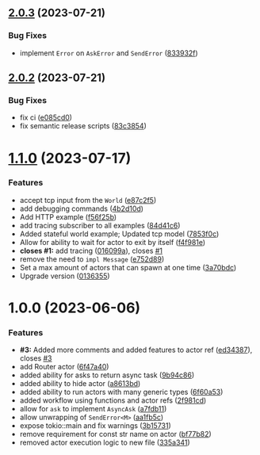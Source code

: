 ## [2.0.3](https://github.com/wasmcompute/tokactor/compare/v2.0.2...v2.0.3) (2023-07-21)


### Bug Fixes

* implement `Error` on `AskError` and `SendError` ([833932f](https://github.com/wasmcompute/tokactor/commit/833932f92289c6b25cec47cd2334c4e7181573d6))

## [2.0.2](https://github.com/wasmcompute/tokactor/compare/v2.0.1...v2.0.2) (2023-07-21)


### Bug Fixes

* fix ci ([e085cd0](https://github.com/wasmcompute/tokactor/commit/e085cd01d33489a9d6cc61361a74403c8e3c3b0c))
* fix semantic release scripts ([83c3854](https://github.com/wasmcompute/tokactor/commit/83c38542f0ffc98fb68801e70dd1071d80bdacfc))

# [1.1.0](https://github.com/wasmcompute/tokactor/compare/v1.0.0...v1.1.0) (2023-07-17)


### Features

* accept tcp input from the `World` ([e87c2f5](https://github.com/wasmcompute/tokactor/commit/e87c2f5d94080516e2dd33e5b10a4b443e6c5c15))
* add debugging commands ([4b2d10d](https://github.com/wasmcompute/tokactor/commit/4b2d10d64b07cf57ffabd865e658e81e10c3470c))
* Add HTTP example ([f56f25b](https://github.com/wasmcompute/tokactor/commit/f56f25bfcc0c53799d28bcedec08b9485d11f531))
* add tracing subscriber to all examples ([84d41c6](https://github.com/wasmcompute/tokactor/commit/84d41c675cb9bb6e2ce29c21b8361f72fced729f))
* Added stateful world example; Updated tcp model ([7853f0c](https://github.com/wasmcompute/tokactor/commit/7853f0c0ff07a60bf5afcf2c4d3c6d27c805d049))
* Allow for ability to wait for actor to exit by itself ([f4f981e](https://github.com/wasmcompute/tokactor/commit/f4f981eb2e8b38501a7e3b3481f8fe96ceaab40c))
* **closes #1:** add tracing ([016099a](https://github.com/wasmcompute/tokactor/commit/016099a318c45936982a400f7c141130ce03da3f)), closes [#1](https://github.com/wasmcompute/tokactor/issues/1)
* remove the need to `impl Message` ([e752d89](https://github.com/wasmcompute/tokactor/commit/e752d89aa4eb02d9c31e8a64cba6b73550c53d54))
* Set a max amount of actors that can spawn at one time ([3a70bdc](https://github.com/wasmcompute/tokactor/commit/3a70bdcbb894f7c3927ab487264041adc38c5ac3))
* Upgrade version ([0136355](https://github.com/wasmcompute/tokactor/commit/01363558e37ad4bde37d90cf1b8cb87be03a40d5))

# 1.0.0 (2023-06-06)


### Features

* **#3:** Added more comments and added features to actor ref ([ed34387](https://github.com/wasmcompute/tokactor/commit/ed3438756bc92d7b1a9b0ff7fe4da9f7b0d682af)), closes [#3](https://github.com/wasmcompute/tokactor/issues/3)
* add Router actor ([6f47a40](https://github.com/wasmcompute/tokactor/commit/6f47a40e5ecedc94638a0f6fcf4897cac964fd57))
* added ability for asks to return async task ([9b94c86](https://github.com/wasmcompute/tokactor/commit/9b94c86754946ad6c3715b767cc13920f6f5eb2d))
* added ability to hide actor ([a8613bd](https://github.com/wasmcompute/tokactor/commit/a8613bd7515470d6bcd697bccbfd5621dbacd043))
* added ability to run actors with many generic types ([6f60a53](https://github.com/wasmcompute/tokactor/commit/6f60a531412a582f2ca33e75af4980d09891584b))
* added workflow using functions and actor refs ([2f981cd](https://github.com/wasmcompute/tokactor/commit/2f981cd6fff2cf7c6dafcaf0e0e5ab840121627b))
* allow for `ask` to implement `AsyncAsk` ([a7fdb11](https://github.com/wasmcompute/tokactor/commit/a7fdb11fff0044d201cd51c3081fac9fe5090370))
* allow unwrapping of `SendError<M>` ([aa1fb5c](https://github.com/wasmcompute/tokactor/commit/aa1fb5c3fcee88ae1d2756f2eaa66e97d7d23e0f))
* expose tokio::main and fix warnings ([3b15731](https://github.com/wasmcompute/tokactor/commit/3b1573151aa3a05421e5f1ebfc56aa520868cf7b))
* remove requirement for const str name on actor ([bf77b82](https://github.com/wasmcompute/tokactor/commit/bf77b8249160069932a1a721d156f8001b5950f0))
* removed actor execution logic to new file ([335a341](https://github.com/wasmcompute/tokactor/commit/335a34149b562222b4b1ac50046e8038231bec2f))
